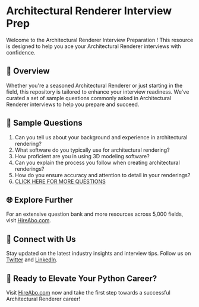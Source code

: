 # Architectural Renderer Interview Prep

Welcome to the Architectural Renderer Interview Preparation ! This resource is designed to help you ace your Architectural Renderer interviews with confidence.

## 🚀 Overview

Whether you're a seasoned Architectural Renderer or just starting in the field, this repository is tailored to enhance your interview readiness. We've curated a set of sample questions commonly asked in Architectural Renderer interviews to help you prepare and succeed.

## 📝 Sample Questions

1. Can you tell us about your background and experience in architectural rendering?
2. What software do you typically use for architectural rendering?
3. How proficient are you in using 3D modeling software?
4. Can you explain the process you follow when creating architectural renderings?
5. How do you ensure accuracy and attention to detail in your renderings?
6. [CLICK HERE FOR MORE QUESTIONS](https://hireabo.com/job/6_3_11/Architectural%20Renderer)

## 🌐 Explore Further

For an extensive question bank and more resources across 5,000 fields, visit [HireAbo.com](https://www.hireabo.com).

## 📱 Connect with Us

Stay updated on the latest industry insights and interview tips. Follow us on [Twitter](https://twitter.com/hireabo) and [LinkedIn](https://www.linkedin.com/in/hire-abo-3609972a8/).

## 🚀 Ready to Elevate Your Python Career?

Visit [HireAbo.com](https://www.hireabo.com) now and take the first step towards a successful Architectural Renderer career!